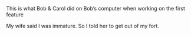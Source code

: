 This is what Bob & Carol did on Bob’s computer when working on the first feature

My wife said I was immature. So I told her to get out of my fort.
